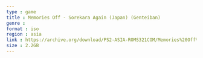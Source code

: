 ```yaml
---
type : game
title : Memories Off - Sorekara Again (Japan) (Genteiban)
genre : 
format : iso
region : asia
link : https://archive.org/download/PS2-ASIA-ROMS321COM/Memories%20Off%20-%20Sorekara%20Again%20%28Japan%29%20%28Genteiban%29.7z
size : 2.2GB
---
```

